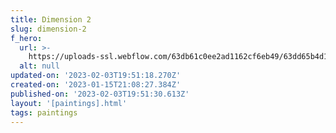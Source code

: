 ```yaml
---
title: Dimension 2
slug: dimension-2
f_hero:
  url: >-
    https://uploads-ssl.webflow.com/63db61c0ee2ad1162cf6eb49/63dd65b4d1add06e18f92cd3_molly1.jpg
  alt: null
updated-on: '2023-02-03T19:51:18.270Z'
created-on: '2023-01-15T21:08:27.384Z'
published-on: '2023-02-03T19:51:30.613Z'
layout: '[paintings].html'
tags: paintings
---
```



